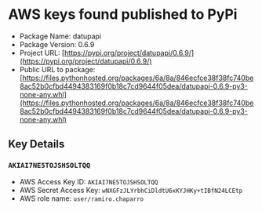 # AWS keys found published to PyPi

* Package Name: datupapi
* Package Version: 0.6.9
* Project URL: [https://pypi.org/project/datupapi/0.6.9/](https://pypi.org/project/datupapi/0.6.9/)
* Public URL to package: [https://files.pythonhosted.org/packages/6a/8a/846ecfce38f38fc740be8ac52b0cfbd4494383169f0b18c7cd9644f05dea/datupapi-0.6.9-py3-none-any.whl](https://files.pythonhosted.org/packages/6a/8a/846ecfce38f38fc740be8ac52b0cfbd4494383169f0b18c7cd9644f05dea/datupapi-0.6.9-py3-none-any.whl)

## Key Details
### `AKIAI7NE5TOJSHSOLTQQ`

* AWS Access Key ID: `AKIAI7NE5TOJSHSOLTQQ`
* AWS Secret Access Key: `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` 
* AWS role name: `user/ramiro.chaparro`
